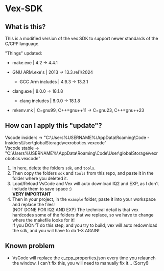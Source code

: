 # Vex-SDK

## What is this?

This is a modified version of the vex SDK to support newer standards of the C/CPP language.  

"Things" updated:

- make.exe | 4.2 -> 4.4.1
- GNU ARM.exe's | 2013 -> 13.3.rel1/2024
  - GCC Arm includes | 4.9.3 -> 13.3.1

- clang.exe | 8.0.0 -> 18.1.8
  - clang includes | 8.0.0 -> 18.1.8

- mkenv.mk | C=gnu99, C++=gnu++11 -> C=gnu23, C++=gnu++23

## How can I apply this "update"?

Vscode insiders -> "C:\Users\%USERNAME%\AppData\Roaming\Code - Insiders\User\globalStorage\vexrobotics.vexcode"  
Vscode stable -> "C:\Users\%USERNAME%\AppData\Roaming\Code\User\globalStorage\vexrobotics.vexcode"  

1. In here, delete the folders `sdk`, and `tools`.  
2. Then copy the folders `sdk` and `tools` from this repo, and paste it in the folder where you deleted it.  
3. Load/Reload VsCode and Vex will auto download IQ2 and EXP, as I don't include them to save space :)  
**VERY IMPORTANT**  
4. Then in your project, in the `example` folder, paste it into your workspace and replace the files!  
(NOT DONE FOR IQ2 AND EXP)
The technical detail is that vex hardcodes some of the folders that we replace, so we have to change where the makefile looks for it!  
If you DON'T do this step, and you try to build, vex will auto redownload the sdk, and you will have to do 1-3 AGAIN!  

## Known problem

- VsCode will replace the c_cpp_properties.json every time you relaunch the window.  I can't fix this, you will need to manually fix it... (Sorry!)  
